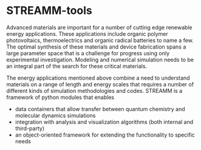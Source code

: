 STREAMM-tools
================

Advanced materials are important for a number of cutting edge renewable energy applications.
These applications include organic polymer photovoltaics, thermoelectrics and organic radical batteries
to name a few. The optimal synthesis of these materials and device fabrication spans a large parameter
space that is a challenge for progress using only experimental investigation. Modeling and numerical
simulation needs to be an integral part of the search for these critical materials.

The energy applications mentioned above combine a need to understand materials on a range of length and energy scales that
requires a number of different kinds of simulation methodologies and codes. STREAMM is a framework of python modules
that enables

- data containers that allow transfer between quantum chemistry and molecular dynamics simulations
- integration with analysis and visualization algorithms (both internal and third-party)
- an object-oriented framework for extending the functionality to specific needs

